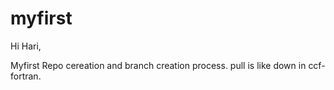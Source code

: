 # myfirst

Hi Hari,

Myfirst Repo cereation and branch creation process.
pull is like down in ccf-fortran.
